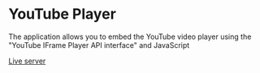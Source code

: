 # YouTube Player

The application allows you to embed the YouTube video player using the "YouTube IFrame Player API interface" and JavaScript

[Live server](https://romantram.github.io/youtube-player)